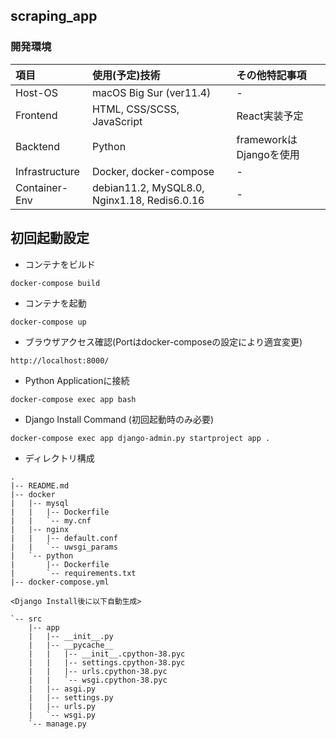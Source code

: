 ## scraping_app
### 開発環境

| 項目 | 使用(予定)技術 | その他特記事項 |
|:---|:---|:---|
|Host-OS |macOS Big Sur (ver11.4) |- |
|Frontend |HTML, CSS/SCSS, JavaScript |React実装予定 |
|Backtend |Python |frameworkはDjangoを使用 |
|Infrastructure |Docker, docker-compose |- |
|Container-Env |debian11.2, MySQL8.0, Nginx1.18, Redis6.0.16 |- |


## 初回起動設定
* コンテナをビルド
```
docker-compose build
```
* コンテナを起動
```
docker-compose up
```
* ブラウザアクセス確認(Portはdocker-composeの設定により適宜変更)
```
http://localhost:8000/
```
* Python Applicationに接続
```
docker-compose exec app bash
```
* Django Install Command (初回起動時のみ必要)
```
docker-compose exec app django-admin.py startproject app .
```

* ディレクトリ構成
```
.
|-- README.md
|-- docker
|   |-- mysql
|   |   |-- Dockerfile  
|   |   `-- my.cnf      
|   |-- nginx
|   |   |-- default.conf
|   |   `-- uwsgi_params
|   `-- python
|       |-- Dockerfile
|       `-- requirements.txt
|-- docker-compose.yml

<Django Install後に以下自動生成>

`-- src
    |-- app
    |   |-- __init__.py
    |   |-- __pycache__
    |   |   |-- __init__.cpython-38.pyc
    |   |   |-- settings.cpython-38.pyc
    |   |   |-- urls.cpython-38.pyc    
    |   |   `-- wsgi.cpython-38.pyc    
    |   |-- asgi.py
    |   |-- settings.py
    |   |-- urls.py
    |   `-- wsgi.py
    `-- manage.py
```